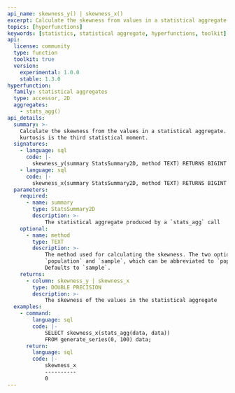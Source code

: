 ```yaml
---
api_name: skewness_y() | skewness_x()
excerpt: Calculate the skewness from values in a statistical aggregate
topics: [hyperfunctions]
keywords: [statistics, statistical aggregate, hyperfunctions, toolkit]
api:
  license: community
  type: function
  toolkit: true
  version:
    experimental: 1.0.0
    stable: 1.3.0
hyperfunction:
  family: statistical aggregates
  type: accessor, 2D
  aggregates:
    - stats_agg()
api_details:
  summary: >-
    Calculate the skewness from the values in a statistical aggregate. The
    kurtosis is the third statistical moment.
  signatures:
    - language: sql
      code: |-
        skewness_y(summary StatsSummary2D, method TEXT) RETURNS BIGINT
    - language: sql
      code: |-
        skewness_x(summary StatsSummary2D, method TEXT) RETURNS BIGINT
  parameters:
    required:
      - name: summary
        type: StatsSummary2D
        description: >-
            The statistical aggregate produced by a `stats_agg` call
    optional:
      - name: method
        type: TEXT
        description: >-
            The method used for calculating the skewness. The two options are
            `population` and `sample`, which can be abbreviated to `pop` or `samp`.
            Defaults to `sample`.
    returns:
      - column: skewness_y | skewness_x
        type: DOUBLE PRECISION
        description: >-
            The skewness of the values in the statistical aggregate
  examples:
    - command:
        language: sql
        code: |-
            SELECT skewness_x(stats_agg(data, data))
            FROM generate_series(0, 100) data;
      return:
        language: sql
        code: |-
            skewness_x
            ----------
            0
---
```


